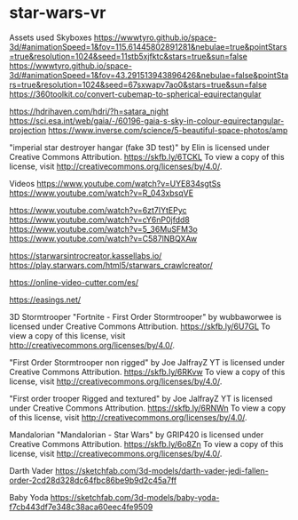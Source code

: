 # star-wars-vr

Assets used
Skyboxes
https://wwwtyro.github.io/space-3d/#animationSpeed=1&fov=115.61445802891281&nebulae=true&pointStars=true&resolution=1024&seed=11stb5xjfktc&stars=true&sun=false
https://wwwtyro.github.io/space-3d/#animationSpeed=1&fov=43.291513943896426&nebulae=false&pointStars=true&resolution=1024&seed=67sxwapv7ao0&stars=true&sun=false
https://360toolkit.co/convert-cubemap-to-spherical-equirectangular

https://hdrihaven.com/hdri/?h=satara_night
https://sci.esa.int/web/gaia/-/60196-gaia-s-sky-in-colour-equirectangular-projection
https://www.inverse.com/science/5-beautiful-space-photos/amp

"imperial star destroyer hangar (fake 3D test)" by Elin is licensed under Creative Commons Attribution. https://skfb.ly/6TCKL To view a copy of this license, visit http://creativecommons.org/licenses/by/4.0/.


Videos
https://www.youtube.com/watch?v=UYE834sgtSs
https://www.youtube.com/watch?v=R_043xbsqVE

https://www.youtube.com/watch?v=6zt7IYtEPyc
https://www.youtube.com/watch?v=cY6nP0jfdd8
https://www.youtube.com/watch?v=5_36MuSFM3o
https://www.youtube.com/watch?v=C587lNBQXAw

https://starwarsintrocreator.kassellabs.io/
https://play.starwars.com/html5/starwars_crawlcreator/

https://online-video-cutter.com/es/

https://easings.net/


3D
Stormtrooper
"Fortnite - First Order Stormtrooper" by wubbaworwee is licensed under Creative Commons Attribution. https://skfb.ly/6U7GL To view a copy of this license, visit http://creativecommons.org/licenses/by/4.0/.

"First Order Stormtrooper non rigged" by Joe JalfrayZ YT is licensed under Creative Commons Attribution. https://skfb.ly/6RKvw To view a copy of this license, visit http://creativecommons.org/licenses/by/4.0/.

"First order trooper Rigged and textured" by Joe JalfrayZ YT is licensed under Creative Commons Attribution. https://skfb.ly/6RNWn To view a copy of this license, visit http://creativecommons.org/licenses/by/4.0/.

Mandalorian
"Mandalorian - Star Wars" by GRIP420 is licensed under Creative Commons Attribution. https://skfb.ly/6o8Zn To view a copy of this license, visit http://creativecommons.org/licenses/by/4.0/.


Darth Vader
https://sketchfab.com/3d-models/darth-vader-jedi-fallen-order-2cd28d328dc64fbc86be9b9d2c45a7ff

Baby Yoda
https://sketchfab.com/3d-models/baby-yoda-f7cb443df7e348c38aca60eec4fe9509

